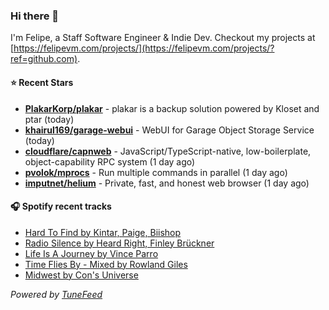 ### Hi there 👋

I'm Felipe, a Staff Software Engineer & Indie Dev. Checkout my projects at [https://felipevm.com/projects/](https://felipevm.com/projects/?ref=github.com).

#### ⭐ Recent Stars
- **[PlakarKorp/plakar](https://github.com/PlakarKorp/plakar)** - plakar is a backup solution powered by Kloset and ptar (today)
- **[khairul169/garage-webui](https://github.com/khairul169/garage-webui)** - WebUI for Garage Object Storage Service (today)
- **[cloudflare/capnweb](https://github.com/cloudflare/capnweb)** - JavaScript/TypeScript-native, low-boilerplate, object-capability RPC system (1 day ago)
- **[pvolok/mprocs](https://github.com/pvolok/mprocs)** - Run multiple commands in parallel (1 day ago)
- **[imputnet/helium](https://github.com/imputnet/helium)** - Private, fast, and honest web browser (1 day ago)

#### 🎧 Spotify recent tracks
- [Hard To Find by Kintar, Paige, Biishop](https://open.spotify.com/track/5frSIUFx2M6I5gOPRYWGik)
- [Radio Silence by Heard Right, Finley Brückner](https://open.spotify.com/track/1IbI4MWPNHz0Wh5zkvYAfM)
- [Life Is A Journey by Vince Parro](https://open.spotify.com/track/2shekhcdV5fg4CTpl39TOa)
- [Time Flies By - Mixed by Rowland Giles](https://open.spotify.com/track/5j0ZOax4HtBMoOI6HgPrp9)
- [Midwest by Con&#39;s Universe](https://open.spotify.com/track/1XjtxR1LsonBbiQo6ubHKn)

_Powered by [TuneFeed](https://tunefeed.app?ref=github.com)_
